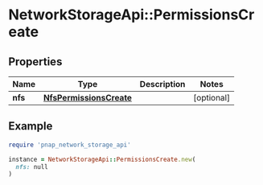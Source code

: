 # NetworkStorageApi::PermissionsCreate

## Properties

| Name | Type | Description | Notes |
| ---- | ---- | ----------- | ----- |
| **nfs** | [**NfsPermissionsCreate**](NfsPermissionsCreate.md) |  | [optional] |

## Example

```ruby
require 'pnap_network_storage_api'

instance = NetworkStorageApi::PermissionsCreate.new(
  nfs: null
)
```

